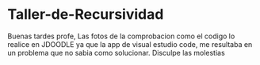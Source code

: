# Taller-de-Recursividad

Buenas tardes profe, Las fotos de la comprobacion como el codigo lo realice en JDOODLE ya que la app de visual estudio code, 
me resultaba en un problema que no sabia como solucionar. Disculpe las molestias
